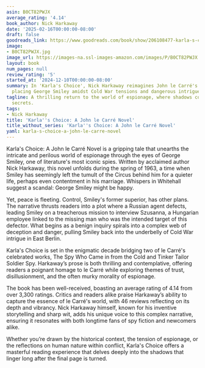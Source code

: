 ```yaml
---
asin: B0CT82PWJX
average_rating: '4.14'
book_author: Nick Harkaway
date: '2025-02-16T00:00:00-08:00'
draft: false
goodreads_link: https://www.goodreads.com/book/show/206108477-karla-s-choice
image:
- B0CT82PWJX.jpg
image_url: https://images-na.ssl-images-amazon.com/images/P/B0CT82PWJX.01._SCLZZZZZZZ.jpg
layout: book
num_pages: null
review_rating: '5'
started_at: '2024-12-10T00:00:00-08:00'
summary: In 'Karla's Choice', Nick Harkaway reimagines John le Carré's masterpiece,
  placing George Smiley amidst Cold War tensions and dangerous intrigue in 1963.
tagline: A thrilling return to the world of espionage, where shadows conceal deadly
  secrets.
tags:
- Nick Harkaway
title: 'Karla''s Choice: A John le Carré Novel'
title_without_series: 'Karla''s Choice: A John le Carré Novel'
yaml: karla-s-choice-a-john-le-carre-novel
---
```


Karla's Choice: A John le Carré Novel is a gripping tale that unearths the intricate and perilous world of espionage through the eyes of George Smiley, one of literature's most iconic spies. Written by acclaimed author Nick Harkaway, this novel unfolds during the spring of 1963, a time when Smiley has seemingly left the tumult of the Circus behind him for a quieter life, perhaps even contentment in his marriage. Whispers in Whitehall suggest a scandal: George Smiley might be happy. 

Yet, peace is fleeting. Control, Smiley's former superior, has other plans. The narrative thrusts readers into a plot where a Russian agent defects, leading Smiley on a treacherous mission to interview Szusanna, a Hungarian employee linked to the missing man who was the intended target of this defector. What begins as a benign inquiry spirals into a complex web of deception and danger, pulling Smiley back into the underbelly of Cold War intrigue in East Berlin.

Karla's Choice is set in the enigmatic decade bridging two of le Carré's celebrated works, The Spy Who Came in from the Cold and Tinker Tailor Soldier Spy. Harkaway’s prose is both thrilling and contemplative, offering readers a poignant homage to le Carré while exploring themes of trust, disillusionment, and the often murky morality of espionage.

The book has been well-received, boasting an average rating of 4.14 from over 3,300 ratings. Critics and readers alike praise Harkaway’s ability to capture the essence of le Carré's world, with 46 reviews reflecting on its depth and vibrancy. Nick Harkaway himself, known for his inventive storytelling and sharp wit, adds his unique voice to this complex narrative, ensuring it resonates with both longtime fans of spy fiction and newcomers alike.

Whether you’re drawn by the historical context, the tension of espionage, or the reflections on human nature within conflict, Karla's Choice offers a masterful reading experience that delves deeply into the shadows that linger long after the final page is turned.